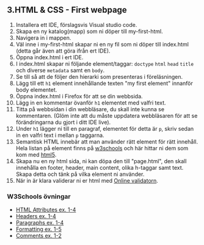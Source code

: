 ## 3.HTML & CSS - First webpage

1. Installera ett IDE, förslagsvis Visual studio code.
1. Skapa en ny katalog(mapp) som ni döper till my-first-html.
1. Navigera in i mappen.
1. Väl inne i my-first-html skapar ni en ny fil som ni döper till index.html (detta går även att göra ifrån ert IDE).
1. Öppna index.html i ert IDE.
1. I index.html skapar ni följande element/taggar: ```doctype``` ```html``` ```head``` ```title``` och diverse ```metadata``` samt en ```body```.
1. Se till så att de följer den hierarki som presenteras i föreläsningen.
1. Lägg till ett ```h1``` element innehållande texten "my first element" innanför body elementet.
1. Öppna index.html i Firefox för att se din webbsida.
1. Lägg in en kommentar övanför ```h1``` elementet med valfri text. 
1. Titta på webbsidan i din webbläsare, du skall inte kunna se kommentaren. (Glöm inte att du måste uppdatera webbläsaren för att se förändringarna du gjort i ditt IDE live).
1. Under ```h1``` lägger ni till en paragraf, elementet för detta är ```p```, skriv sedan in en valfri text i mellan ```p``` taggarna.
1. Semantisk HTML innebär att man använder rätt element för rätt innehåll. Hela listan på element finns på <a href="https://developer.mozilla.org/en-US/docs/Web/HTML/Element">w3schools</a> och här hittar ni dem som kom med <a href="https://www.w3schools.com/html/html5_semantic_elements.asp" target="_blank">html5</a>. 
1. Skapa nu en ny html sida, ni kan döpa den till "page.html", den skall innehålla en footer, header, main content, olika h-taggar samt text. Skapa detta och tänk på vilka element ni använder.
1. När in är klara validerar ni er html med <a href="https://validator.w3.org/" target="_blank">Online validatorn</a>.
        
### W3Schools övningar

* <a href="https://www.w3schools.com/html/exercise.asp?filename=exercise_html_attributes1" target="_blank">HTML Attributes ex. 1-4</a>
* <a href="https://www.w3schools.com/html/exercise.asp?filename=exercise_html_headings1" target="_blank">Headers ex. 1-4</a>
* <a href="https://www.w3schools.com/html/exercise.asp?filename=exercise_html_paragraphs1" target="_blank">Paragraphs ex. 1-4</a>
* <a href="https://www.w3schools.com/html/exercise.asp?filename=exercise_html_formatting1" target="_blank">Formatting ex. 1-5</a>
* <a href="https://www.w3schools.com/html/exercise.asp?filename=exercise_html_comments1" target="_blank">Comments ex. 1-2</a>






